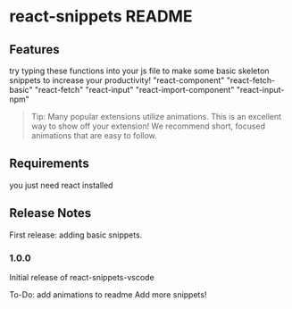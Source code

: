# react-snippets README


## Features
try typing these functions into your js file to make some basic skeleton snippets to increase your productivity!
"react-component"
"react-fetch-basic"
"react-fetch"
"react-input"
"react-import-component"
"react-input-npm"

> Tip: Many popular extensions utilize animations. This is an excellent way to show off your extension! We recommend short, focused animations that are easy to follow.

## Requirements

you just need react installed




## Release Notes

First release: adding basic snippets.

### 1.0.0

Initial release of react-snippets-vscode




To-Do:
add animations to readme
Add more snippets!